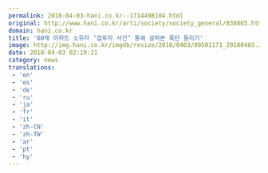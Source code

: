 ```yaml
---
permalink: 2018-04-03-hani.co.kr--1714498104.html
original: http://www.hani.co.kr/arti/society/society_general/838865.html
domain: hani.co.kr
title: '60채 아파트 소유자 ‘갭투자 사건’ 통해 살펴본 폭탄 돌리기'
image: http://img.hani.co.kr/imgdb/resize/2018/0403/00501171_20180403.JPG
date: 2018-04-03 02:19:21
category: news
translations: 
 - 'en'
 - 'es'
 - 'de'
 - 'ru'
 - 'ja'
 - 'fr'
 - 'it'
 - 'zh-CN'
 - 'zh-TW'
 - 'ar'
 - 'pt'
 - 'hy'
---
```


